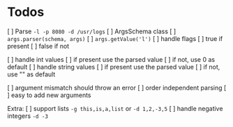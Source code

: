 # Todos

[ ] Parse `-l -p 8080 -d /usr/logs`
[ ] ArgsSchema class
[ ] `args.parser(schema, args)`
[ ] `args.getValue('l')`
    [ ] handle flags
    [ ] true if present
    [ ] false if not

[ ] handle int values
    [ ] if present use the parsed value
    [ ] if not, use 0 as default
[ ] handle string values
    [ ] if present use the parsed value
    [ ] if not, use "" as default

[ ] argument mismatch should throw an error
[ ] order independent parsing
[ ] easy to add new arguments

Extra:
[ ] support lists `-g this,is,a,list` or `-d 1,2,-3,5`
[ ] handle negative integers `-d -3`
